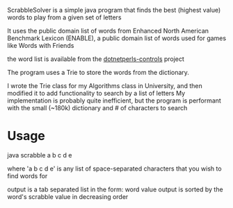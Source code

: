 ScrabbleSolver is a simple java program that finds the best (highest value) words to play from a given set of letters

It uses the public domain list of words from Enhanced North American Benchmark Lexicon (ENABLE), a public domain list of words used for games like Words with Friends

the word list is available from the [dotnetperls-controls](https://code.google.com/p/dotnetperls-controls/downloads/detail?name=enable1.txt&can=2&q=) project

The program uses a Trie to store the words from the dictionary.  

I wrote the Trie class for my Algorithms class in University, and then modified it to add functionality to search by a list of letters
My implementation is probably quite inefficient, but the program is performant with the small (~180k) dictionary and # of characters to search

# Usage

java scrabble a b c d e

where 'a b c d e' is any list of space-separated characters that you wish to find words for

output is a tab separated list in the form: word	value
output is sorted by the word's scrabble value in decreasing order
